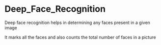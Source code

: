 # Deep_Face_Recognition

Deep face recognition helps in determining any faces present in a given image

It marks all the faces and also counts the total number of faces in a picture
